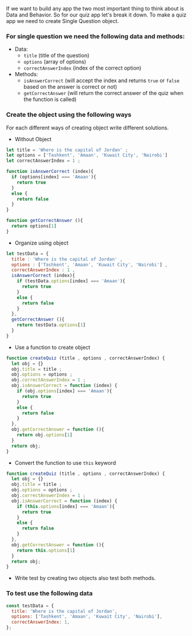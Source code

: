If we want to build any app the two most important thing to think about is Data and Behavior. So for our quiz app let's break it down. To make a quiz app we need to create Single Question object.

### For single question we need the following data and methods:

- Data:
  - `title` (title of the question)
  - `options` (array of options)
  - `correctAnswerIndex` (index of the correct option)
- Methods:
  - `isAnswerCorrect` (will accept the index and returns `true` or `false` based on the answer is correct or not)
  - `getCorrectAnswer` (will return the correct answer of the quiz when the function is called)

### Create the object using the following ways

For each different ways of creating object write different solutions.

- Without Object
```js
let title = 'Where is the capital of Jordan' ;
let options = ['Tashkent', 'Amaan', 'Kuwait City', 'Nairobi']
let correctAnswerIndex = 1 ;

function isAnswerCorrect (index){
  if (options[index] === 'Amaan'){
    return true
  }
  else {
    return false
  }
}

function getCorrectAnswer (){
  return options[1]
}
```


- Organize using object
```js
let testData = {
  title : 'Where is the capital of Jordan' ,
  options : ['Tashkent', 'Amaan', 'Kuwait City', 'Nairobi'] ,
  correctAnswerIndex : 1 ,
  isAnswerCorrect (index){
    if (testData.options[index] === 'Amaan'){
      return true
    }
    else {
      return false
    }
  },
  getCorrectAnswer (){
    return testData.options[1]
  }
}
```



- Use a function to create object
```js
function createQuiz (title , options , correctAnswerIndex) {
  let obj = {}
  obj.title = title ;
  obj.options = options ;
  obj.correctAnswerIndex = 1 ;
  obj.isAnswerCorrect = function (index) {
    if (obj.options[index] === 'Amaan'){
      return true
    }
    else {
      return false
    }
  },
  obj.getCorrectAnswer = function (){
    return obj.options[1]
  }
  return obj;
}

```



- Convert the function to use `this` keyword
```js
function createQuiz (title , options , correctAnswerIndex) {
  let obj = {}
  obj.title = title ;
  obj.options = options ;
  obj.correctAnswerIndex = 1 ;
  obj.isAnswerCorrect = function (index) {
    if (this.options[index] === 'Amaan'){
      return true
    }
    else {
      return false
    }
  },
  obj.getCorrectAnswer = function (){
    return this.options[1]
  }
  return obj;
}

```


- Write test by creating two objects also test both methods.

### To test use the following data

```js
const testData = {
  title: 'Where is the capital of Jordan',
  options: ['Tashkent', 'Amaan', 'Kuwait City', 'Nairobi'],
  correctAnswerIndex: 1,
};
```
